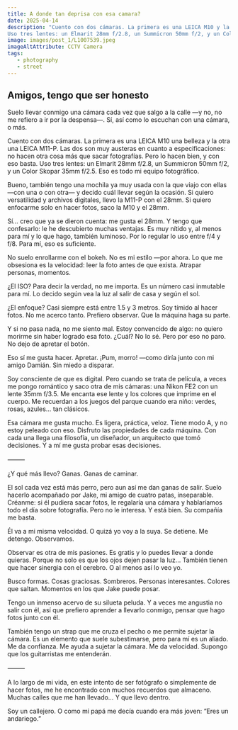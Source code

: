 ```yaml
---
title: A donde tan deprisa con esa camara?
date: 2025-04-14
description: "Cuento con dos cámaras. La primera es una LEICA M10 y la otra una LEICA M11-P. Las dos son muy austeras en cuanto a especificaciones: no hacen otra cosa más que sacar fotografías. Pero lo hacen bien, y con eso basta.
Uso tres lentes: un Elmarit 28mm f/2.8, un Summicron 50mm f/2, y un Color Skopar 35mm f/2.5. Eso es todo mi equipo fotográfico."
image: images/post_1/L1007539.jpeg
imageAltAttribute: CCTV Camera
tags:
   - photography
   - street
---
```


## Amigos, tengo que ser honesto

Suelo llevar conmigo una cámara cada vez que salgo a la calle —y no, no me refiero a ir por la despensa—.
Sí, así como lo escuchan con una cámara, o más.

Cuento con dos cámaras. La primera es una LEICA M10 una belleza y la otra una LEICA M11-P. Las dos son muy austeras en cuanto a especificaciones: no hacen otra cosa más que sacar fotografías. Pero lo hacen bien, y con eso basta.
Uso tres lentes: un Elmarit 28mm f/2.8, un Summicron 50mm f/2, y un Color Skopar 35mm f/2.5.
Eso es todo mi equipo fotográfico.

Bueno, también tengo una mochila ya muy usada con la que viajo con ellas —con una o con otra— y decido cuál llevar según la ocasión.
Si quiero versatilidad y archivos digitales, llevo la M11-P con el 28mm.
Si quiero enfocarme solo en hacer fotos, saco la M10 y el 28mm.

Sí… creo que ya se dieron cuenta: me gusta el 28mm.
Y tengo que confesarlo: le he descubierto muchas ventajas.
Es muy nítido y, al menos para mí y lo que hago, también luminoso.
Por lo regular lo uso entre f/4 y f/8. Para mí, eso es suficiente.

No suelo enrollarme con el bokeh. No es mi estilo —por ahora.
Lo que me obsesiona es la velocidad: leer la foto antes de que exista.
Atrapar personas, momentos.

¿El ISO? Para decir la verdad, no me importa.
Es un número casi inmutable para mí. Lo decido según vea la luz al salir de casa y según el sol.

¿El enfoque? Casi siempre está entre 1.5 y 3 metros.
Soy tímido al hacer fotos. No me acerco tanto.
Prefiero observar. Que la máquina haga su parte.

Y si no pasa nada, no me siento mal.
Estoy convencido de algo: no quiero morirme sin haber logrado esa foto.
¿Cuál? No lo sé.
Pero por eso no paro.
No dejo de apretar el botón.

Eso sí me gusta hacer.
Apretar.
¡Pum, morro! —como diría junto con mi amigo Damián.
Sin miedo a disparar.

Soy consciente de que es digital.
Pero cuando se trata de película, a veces me pongo romántico y saco otra de mis cámaras: una Nikon FE2 con un lente 35mm f/3.5.
Me encanta ese lente y los colores que imprime en el cuerpo.
Me recuerdan a los juegos del parque cuando era niño: verdes, rosas, azules… tan clásicos.

Esa cámara me gusta mucho. Es ligera, práctica, veloz.
Tiene modo A, y no estoy peleado con eso.
Disfruto las propiedades de cada máquina.
Con cada una llega una filosofía, un diseñador, un arquitecto que tomó decisiones. Y a mí me gusta probar esas decisiones.

⸻

¿Y qué más llevo?
Ganas. Ganas de caminar.

El sol cada vez está más perro, pero aun así me dan ganas de salir.
Suelo hacerlo acompañado por Jake, mi amigo de cuatro patas, inseparable.
Créanme: si él pudiera sacar fotos, le regalaría una cámara y hablaríamos todo el día sobre fotografía.
Pero no le interesa. Y está bien.
Su compañía me basta.

Él va a mi misma velocidad. O quizá yo voy a la suya.
Se detiene. Me detengo.
Observamos.

Observar es otra de mis pasiones.
Es gratis y lo puedes llevar a donde quieras.
Porque no solo es que los ojos dejen pasar la luz…
También tienen que hacer sinergia con el cerebro.
O al menos así lo veo yo.

Busco formas. Cosas graciosas. Sombreros.
Personas interesantes. Colores que saltan.
Momentos en los que Jake puede posar.

Tengo un inmenso acervo de su silueta peluda.
Y a veces me angustia no salir con él, así que prefiero aprender a llevarlo conmigo, pensar que hago fotos junto con él.

También tengo un strap que me cruza el pecho o me permite sujetar la cámara.
Es un elemento que suele subestimarse, pero para mí es un aliado.
Me da confianza. Me ayuda a sujetar la cámara. Me da velocidad.
Supongo que los guitarristas me entenderán.

⸻

A lo largo de mi vida, en este intento de ser fotógrafo o simplemente de hacer fotos, me he encontrado con muchos recuerdos que almaceno.
Muchas calles que me han llevado…
Y que llevo dentro.

Soy un callejero.
O como mi papá me decía cuando era más joven:
“Eres un andariego.”
